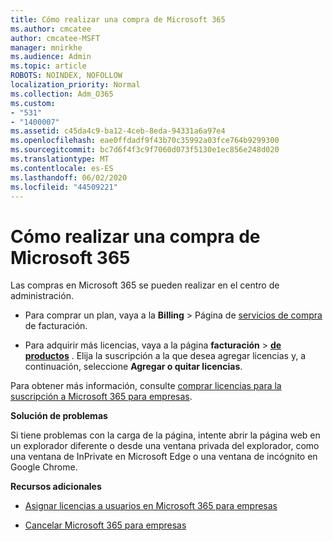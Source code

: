 ```yaml
---
title: Cómo realizar una compra de Microsoft 365
ms.author: cmcatee
author: cmcatee-MSFT
manager: mnirkhe
ms.audience: Admin
ms.topic: article
ROBOTS: NOINDEX, NOFOLLOW
localization_priority: Normal
ms.collection: Adm_O365
ms.custom:
- "531"
- "1400007"
ms.assetid: c45da4c9-ba12-4ceb-8eda-94331a6a97e4
ms.openlocfilehash: eae0ffdadf9f43b70c35992a03fce764b9299300
ms.sourcegitcommit: bc7d6f4f3c9f7060d073f5130e1ec856e248d020
ms.translationtype: MT
ms.contentlocale: es-ES
ms.lasthandoff: 06/02/2020
ms.locfileid: "44509221"
---
```

# <a name="how-to-make-a-microsoft-365-purchase"></a>Cómo realizar una compra de Microsoft 365

Las compras en Microsoft 365 se pueden realizar en el centro de administración.
  
- Para comprar un plan, vaya a la **Billing** \> Página de [servicios de compra](https://go.microsoft.com/fwlink/p/?linkid=868433) de facturación.

- Para adquirir más licencias, vaya a la página **facturación** \> **[de productos](https://go.microsoft.com/fwlink/p/?linkid=842054)** . Elija la suscripción a la que desea agregar licencias y, a continuación, seleccione **Agregar o quitar licencias**.
  
Para obtener más información, consulte [comprar licencias para la suscripción a Microsoft 365 para empresas](https://docs.microsoft.com/microsoft-365/commerce/licenses/buy-licenses).

**Solución de problemas**

Si tiene problemas con la carga de la página, intente abrir la página web en un explorador diferente o desde una ventana privada del explorador, como una ventana de InPrivate en Microsoft Edge o una ventana de incógnito en Google Chrome.

**Recursos adicionales**
  
- [Asignar licencias a usuarios en Microsoft 365 para empresas](https://docs.microsoft.com/microsoft-365/admin/add-users/add-users)

- [Cancelar Microsoft 365 para empresas](https://docs.microsoft.com/microsoft-365/commerce/subscriptions/cancel-your-subscription)